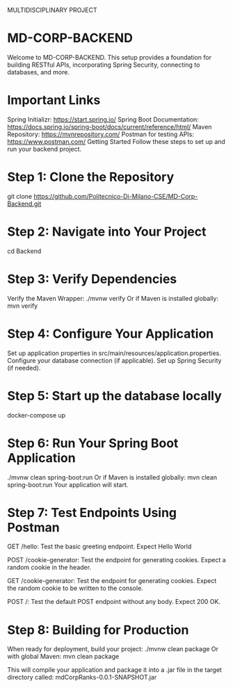 MULTIDISCIPLINARY PROJECT


# MD-CORP-BACKEND
Welcome to MD-CORP-BACKEND. This setup provides a foundation for building RESTful APIs, incorporating Spring Security, connecting to databases, and more.

# Important Links
Spring Initializr: https://start.spring.io/
Spring Boot Documentation: https://docs.spring.io/spring-boot/docs/current/reference/html/
Maven Repository: https://mvnrepository.com/
Postman for testing APIs: https://www.postman.com/
Getting Started
Follow these steps to set up and run your backend project.

# Step 1: Clone the Repository
git clone https://github.com/Politecnico-Di-Milano-CSE/MD-Corp-Backend.git

# Step 2: Navigate into Your Project
cd Backend

# Step 3: Verify Dependencies
Verify the Maven Wrapper:
./mvnw verify
Or if Maven is installed globally:
mvn verify

# Step 4: Configure Your Application
Set up application properties in src/main/resources/application.properties.
Configure your database connection (if applicable).
Set up Spring Security (if needed).

# Step 5: Start up the database locally
docker-compose up

# Step 6: Run Your Spring Boot Application
./mvnw clean spring-boot:run
Or if Maven is installed globally:
mvn clean spring-boot:run
Your application will start.

# Step 7: Test Endpoints Using Postman
GET /hello: Test the basic greeting endpoint.
Expect Hello World

POST /cookie-generator: Test the endpoint for generating cookies.
Expect a random cookie in the header.

GET /cookie-generator: Test the endpoint for generating cookies.
Expect the random cookie to be written to the console. 

POST /: Test the default POST endpoint without any body.
Expect 200 OK.


# Step 8: Building for Production
When ready for deployment, build your project:
./mvnw clean package
Or with global Maven:
mvn clean package

This will compile your application and package it into a .jar file in the target directory called: 
mdCorpRanks-0.0.1-SNAPSHOT.jar